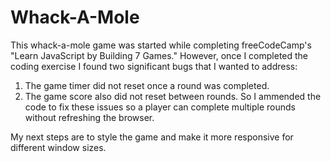 # Whack-A-Mole

This whack-a-mole game was started while completing freeCodeCamp's "Learn JavaScript by Building 7 Games."
However, once I completed the coding exercise I found two significant bugs that I wanted to address:
1. The game timer did not reset once a round was completed. 
2. The game score also did not reset between rounds. 
So I ammended the code to fix these issues so a player can complete multiple rounds without refreshing the browser. 

My next steps are to style the game and make it more responsive for different window sizes.